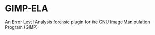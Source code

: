 GIMP-ELA
========

An Error Level Analysis forensic plugin for the GNU Image Manipulation Program (GIMP)
